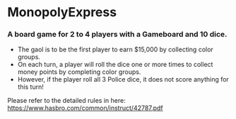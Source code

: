# MonopolyExpress
### A board game for 2 to 4 players with a Gameboard and 10 dice.
- The gaol is to be the first player to earn $15,000 by collecting color groups.
- On each turn, a player will roll the dice one or more times to collect money points by completing color groups. 
- However, if the player roll all 3 Police dice, it does not score anything for this turn!

Please refer to the detailed rules in here: https://www.hasbro.com/common/instruct/42787.pdf
